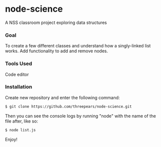 # node-science

A NSS classroom project exploring data structures

### Goal

To create a few different classes and understand how a singly-linked list works. Add functionality to add and remove nodes.

### Tools Used

Code editor

### Installation

Create new repository and enter the following command:

```sh
$ git clone https://github.com/threepears/node-science.git
```

Then you can see the console logs by running "node" with the name of the file after, like so:

```sh
$ node list.js
```

Enjoy!
